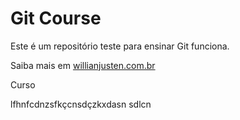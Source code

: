 # Git Course

Este é um repositório teste para ensinar Git funciona.

Saiba mais em [willianjusten.com.br](http://willianjusten.com.br)

Curso

lfhnfcdnzsfkçcnsdçzkxdasn sdlcn
